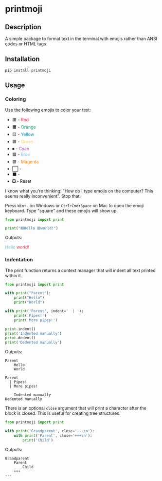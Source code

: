 # printmoji

## Description

A simple package to format text in the terminal with emojis rather than ANSI codes or HTML tags.


## Installation

`pip install printmoji`

## Usage

### Coloring

Use the following emojis to color your text:

- 🟥 - <span style="color: rgb(239, 51, 77);">Red</span>
- 🟧 - <span style="color: rgb(6, 180, 120);">Orange</span>
- 🟨 - <span style="color: rgb(17, 138, 178);">Yellow</span>
- 🟩 - <span style="color: rgb(255, 209, 102);">Green</span>
- ⏹ - <span style="color: rgb(170, 74, 178);">Cyan</span>
- 🟦 - <span style="color: rgb(108, 200, 230);">Blue</span>
- 🟪 - <span style="color: rgb(255, 127, 17);">Magenta</span>
- ⬜ - <span style="color: rgb(255, 255, 255);">White</span>
- ⬛ - <span style="color: rgb(255, 255, 255);">Black</span>
- ❎ - Reset

I know what you're thinking: "How do I type emojis on the computer? This seems really inconvenient". Stop that.

Press `Win+.` on Windows or `Ctrl+Cmd+Space` on Mac to open the emoji keyboard. Type "square" and these emojis will show up.

```python
from printmoji import print

print("🟦Hello 🟥world!")
```

Outputs:
<p style="color: rgb(108, 200, 230);">Hello <span style="color: rgb(239, 51, 77);">world!</span></p>

### Indentation

The print function returns a context manager that will indent all text printed within it.

```python
from printmoji import print

with print("Parent"):
    print("Hello")
    print("World")

with print('Parent', indent='  | '):
    print('Pipes!')
    print('More pipes!')

print.indent()
print('Indented manually')
print.dedent()
print('Dedented manually')
```

Outputs:
```
Parent
    Hello
    World

Parent
  | Pipes!
  | More pipes!

    Indented manually
Dedented manually
```

There is an optional `close` argument that will print a character after the block is closed. This is useful for creating tree structures.

```python
from printmoji import print

with print('Grandparent', close='---\n'):
    with print('Parent', close='+++\n'):
        print('Child')
```

Outputs:
```
Grandparent
    Parent
        Child
    +++
---
```
